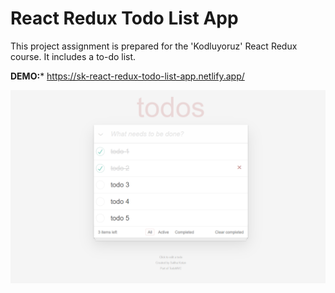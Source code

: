 # React Redux Todo List App

This project assignment is prepared for the 'Kodluyoruz' React Redux course. It includes a to-do list.

**DEMO:*** https://sk-react-redux-todo-list-app.netlify.app/

![preview](preview.png)
